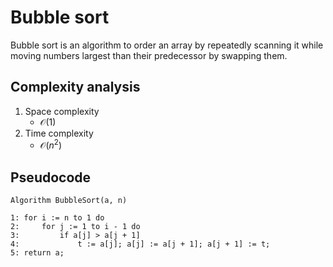 # Bubble sort

Bubble sort is an algorithm to order an array by repeatedly scanning it while moving numbers largest than their predecessor by swapping them.

## Complexity analysis

1. Space complexity
    - $\mathcal{O}(1)$
2. Time complexity
    - $\mathcal{O}(n^2)$

## Pseudocode

```
Algorithm BubbleSort(a, n)

1: for i := n to 1 do
2:     for j := 1 to i - 1 do
3:         if a[j] > a[j + 1]
4:             t := a[j]; a[j] := a[j + 1]; a[j + 1] := t;
5: return a;
```
